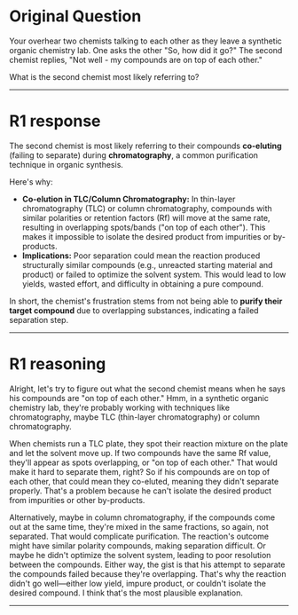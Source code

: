 # Original Question

Your overhear two chemists talking to each other as they leave a synthetic organic chemistry lab. One asks the other "So, how did it go?" The second chemist replies, "Not well - my compounds are on top of each other."

What is the second chemist most likely referring to?

---

# R1 response

The second chemist is most likely referring to their compounds **co-eluting** (failing to separate) during **chromatography**, a common purification technique in organic synthesis. 

Here's why:
- **Co-elution in TLC/Column Chromatography:** In thin-layer chromatography (TLC) or column chromatography, compounds with similar polarities or retention factors (Rf) will move at the same rate, resulting in overlapping spots/bands ("on top of each other"). This makes it impossible to isolate the desired product from impurities or by-products.
- **Implications:** Poor separation could mean the reaction produced structurally similar compounds (e.g., unreacted starting material and product) or failed to optimize the solvent system. This would lead to low yields, wasted effort, and difficulty in obtaining a pure compound.

In short, the chemist's frustration stems from not being able to **purify their target compound** due to overlapping substances, indicating a failed separation step.

---

# R1 reasoning

Alright, let's try to figure out what the second chemist means when he says his compounds are "on top of each other." Hmm, in a synthetic organic chemistry lab, they're probably working with techniques like chromatography, maybe TLC (thin-layer chromatography) or column chromatography.

When chemists run a TLC plate, they spot their reaction mixture on the plate and let the solvent move up. If two compounds have the same Rf value, they'll appear as spots overlapping, or "on top of each other." That would make it hard to separate them, right? So if his compounds are on top of each other, that could mean they co-eluted, meaning they didn't separate properly. That's a problem because he can't isolate the desired product from impurities or other by-products.

Alternatively, maybe in column chromatography, if the compounds come out at the same time, they're mixed in the same fractions, so again, not separated. That would complicate purification. The reaction's outcome might have similar polarity compounds, making separation difficult. Or maybe he didn't optimize the solvent system, leading to poor resolution between the compounds. Either way, the gist is that his attempt to separate the compounds failed because they're overlapping. That's why the reaction didn't go well—either low yield, impure product, or couldn't isolate the desired compound. I think that's the most plausible explanation.


---

